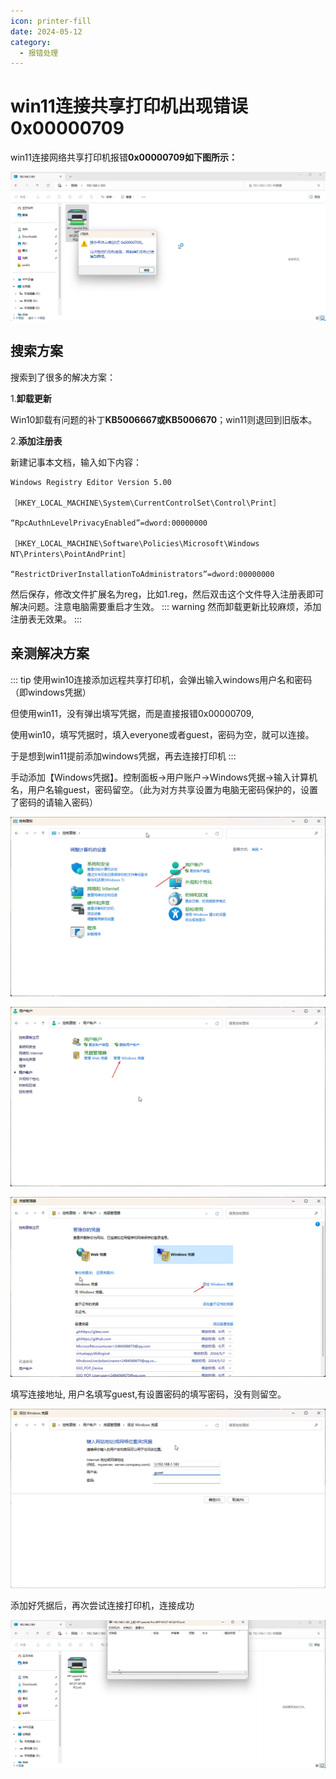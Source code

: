 ```yaml
---
icon: printer-fill
date: 2024-05-12
category:
  - 报错处理
---
```

# win11连接共享打印机出现错误0x00000709

win11连接网络共享打印机报错**0x00000709如下图所示：**

![报错](/assets/images/other/error/printError/explorer_plwWcDrv5k.png)

## 搜索方案

搜索到了很多的解决方案：

1.**卸载更新**

Win10卸载有问题的补丁**KB5006667或KB5006670**；win11则退回到旧版本。

2.**添加注册表**

新建记事本文档，输入如下内容：
```
Windows Registry Editor Version 5.00

［HKEY_LOCAL_MACHINE\System\CurrentControlSet\Control\Print］

“RpcAuthnLevelPrivacyEnabled”=dword:00000000

［HKEY_LOCAL_MACHINE\Software\Policies\Microsoft\Windows NT\Printers\PointAndPrint］

“RestrictDriverInstallationToAdministrators”=dword:00000000
```
然后保存，修改文件扩展名为reg，比如1.reg，然后双击这个文件导入注册表即可解决问题。注意电脑需要重启才生效。
::: warning
然而卸载更新比较麻烦，添加注册表无效果。
:::


## 亲测解决方案

::: tip
使用win10连接添加远程共享打印机，会弹出输入windows用户名和密码（即windows凭据）

但使用win11，没有弹出填写凭据，而是直接报错0x00000709,

使用win10，填写凭据时，填入everyone或者guest，密码为空，就可以连接。

于是想到win11提前添加windows凭据，再去连接打印机
:::

手动添加【Windows凭据】。控制面板→用户账户→Windows凭据→输入计算机名，用户名输guest，密码留空。（此为对方共享设置为电脑无密码保护的，设置了密码的请输入密码）

![用户账户](/assets/images/other/error/printError/explorer_JPzmm3XI8u.png)

![管理Windows凭据](/assets/images/other/error/printError/explorer_Mem5opVECo.png)

![Windows凭据](/assets/images/other/error/printError/explorer_fcWY3ZpNlo.png)

填写连接地址, 用户名填写guest,有设置密码的填写密码，没有则留空。

![填写Windows凭据](/assets/images/other/error/printError/explorer_cUKWRvUoW2.png)

添加好凭据后，再次尝试连接打印机，连接成功

![连接打印机](/assets/images/other/error/printError/explorer_Ryk8d2WRKk.png)